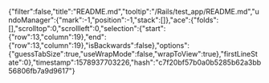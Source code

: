 {"filter":false,"title":"README.md","tooltip":"/Rails/test_app/README.md","undoManager":{"mark":-1,"position":-1,"stack":[]},"ace":{"folds":[],"scrolltop":0,"scrollleft":0,"selection":{"start":{"row":13,"column":19},"end":{"row":13,"column":19},"isBackwards":false},"options":{"guessTabSize":true,"useWrapMode":false,"wrapToView":true},"firstLineState":0},"timestamp":1578937703226,"hash":"c7f20bf57b0a0b5285b62a3bb56806fb7a9d9617"}